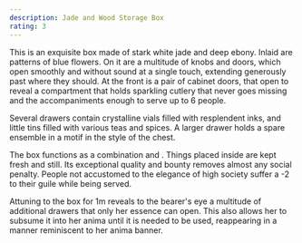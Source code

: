 ```yaml
---
description: Jade and Wood Storage Box
rating: 3
---
```


This is an exquisite box made of stark white jade and deep ebony. Inlaid are patterns of blue flowers. On it are a multitude of knobs and doors, which open smoothly and without sound at a single touch, extending generously past where they should. At the front is a pair of cabinet doors, that open to reveal a compartment that holds sparkling cutlery that never goes missing and the accompaniments enough to serve up to 6 people.

Several drawers contain crystalline vials filled with resplendent inks, and little tins filled with various teas and spices. A larger drawer holds a spare ensemble in a motif in the style of the chest.

The box functions as a combination <book r="Stoneheart Coffer"></book> and <book r="Winterbreath Jar"></book>. Things placed inside are kept fresh and still. Its exceptional quality and bounty removes almost any social penalty. People not accustomed to the elegance of high society suffer a -2 to their guile while being served.

Attuning to the box for 1m reveals to the bearer's eye a multitude of additional drawers that only her essence can open. This also allows her to subsume it into her anima until it is needed to be used, reappearing in a manner reminiscent to her anima banner.
